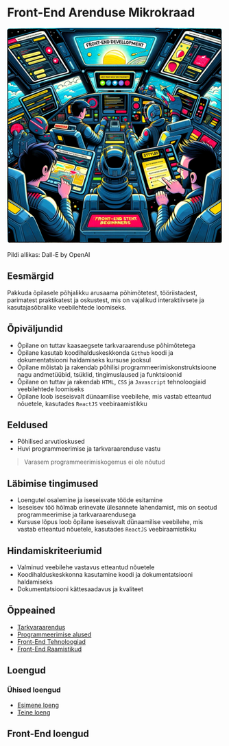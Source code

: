 # Front-End Arenduse Mikrokraad

![Front-End](Front-End.webp)

Pildi allikas: Dall-E by OpenAI

## Eesmärgid

Pakkuda õpilasele põhjalikku arusaama põhimõtetest, tööriistadest, parimatest praktikatest ja oskustest, mis on vajalikud interaktiivsete ja kasutajasõbralike veebilehtede loomiseks.

## Õpiväljundid

- Õpilane on tuttav kaasaegsete tarkvaraarenduse põhimõtetega
- Õpilane kasutab koodihalduskeskkonda `Github` koodi ja dokumentatsiooni haldamiseks kursuse jooksul
- Õpilane mõistab ja rakendab põhilisi programmeerimiskonstruktsioone nagu andmetüübid, tsüklid, tingimuslaused ja funktsioonid
- Õpilane on tuttav ja rakendab `HTML`, `CSS` ja `Javascript` tehnoloogiaid veebilehtede loomiseks
- Õpilane loob iseseisvalt dünaamilise veebilehe, mis vastab etteantud nõuetele, kasutades `ReactJS` veebiraamistikku

## Eeldused

- Põhilised arvutioskused
- Huvi programmeerimise ja tarkvaraarenduse vastu

> Varasem programmeerimiskogemus ei ole nõutud

## Läbimise tingimused

- Loengutel osalemine ja iseseisvate tööde esitamine
- Iseseisev töö hõlmab erinevate ülesannete lahendamist, mis on seotud programmeerimise ja tarkvaraarendusega
- Kursuse lõpus loob õpilane iseseisvalt dünaamilise veebilehe, mis vastab etteantud nõuetele, kasutades `ReactJS` veebiraamistikku

## Hindamiskriteeriumid

- Valminud veebilehe vastavus etteantud nõuetele
- Koodihalduskeskkonna kasutamine koodi ja dokumentatsiooni haldamiseks
- Dokumentatsiooni kättesaadavus ja kvaliteet

## Õppeained

- [Tarkvaraarendus](../Subjects/Software-Development/README.md)
- [Programmeerimise alused](../Subjects/Programming-Basics/README.md)
- [Front-End Tehnoloogiad](../Subjects/Front-End-Technologies/README.md)
- [Front-End Raamistikud](../Subjects/Front-End-Frameworks/README.md)

## Loengud

### Ühised loengud

- [Esimene loeng](../Lessons/Common-Lessons/Lesson-01/README.md)
- [Teine loeng](../Lessons/Common-Lessons/Lesson-02/README.md)

## Front-End loengud

